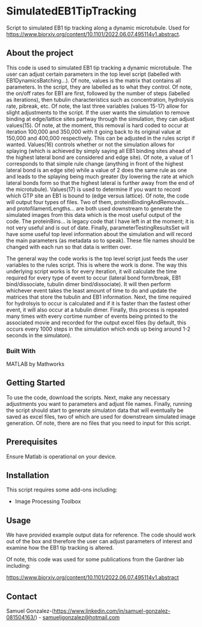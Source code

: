 # SimulatedEB1TipTracking
Script to simulated EB1 tip tracking along a dynamic microtubule. Used for https://www.biorxiv.org/content/10.1101/2022.06.07.495114v1.abstract. 


## About the project

This code is used to simulated EB1 tip tracking a dynamic microtubule. The user can adjust certain parameters in the top level script (labelled with EB1DynamicsBatching...). Of note, values is the matrix that contains all parameters. In the script, they are labelled as to what they control. Of note, the on/off rates for EB1 are first, followed by the number of steps (labelled as iterations), then tubulin characteristics such as concentration, hydrolysis rate, pibreak, etc. Of note, the last three variables (values 15-17) allow for slight adjustments to the script. If the user wants the simulation to remove binding at edge/lattice sites partway through the simulation, they can adjust values(15). Of note, at the moment, this removal is hard coded to occur at iteration 100,000 and 350,000 with it going back to its original value at 150,000 and 400,000 respectively. This can be adjusted in the rules script if wanted. Values(16) controls whether or not the simulation allows for splaying (which is achieved by simply saying all EB1 binding sites ahead of the highest lateral bond are considered and edge site). Of note, a value of 1 corresponds to that simple rule change (anything in front of the highest lateral bond is an edge site) while a value of 2 does the same rule as one and leads to the splaying being much greater (by lowering the rate at which lateral bonds form so that the highest lateral is further away from the end of the microtubule). Values(17) is used to determine if you want to record which GTP site an EB1 is bound to (edge versus lattice). Of note, the code will output four types of files. Two of them, proteinBindingAndRemovals... and protofilamentLengths... are both used downstream to generate the simulated images from this data which is the most useful output of the code. The proteinBins... is legacy code that I have left in at the moment; it is not very useful and is out of date. Finally, parameterTestingResultsSet will have some useful top level information about the simulation and will record the main parameters (as metadata so to speak). These file names should be changed with each run so that data is written over. 

The general way the code works is the top level script just feeds the user variables to the rules script. This is where the work is done. The way this underlying script works is for every iteration, it will calculate the time required for every type of event to occur (lateral bond form/break, EB1 bind/dissociate, tubulin dimer bind/dissociate). It will then perform whichever event takes the least amount of time to do and update the matrices that store the tubulin and EB1 information. Next, the time required for hydrolsyis to occur is calculated and if it is faster than the fastest other event, it will also occur at a tubulin dimer. Finally, this process is repeated many times with every cortime number of events being printed to the associated movie and recorded for the output excel files (by default, this occurs every 1000 steps in the simulation which ends up being around 1-2 seconds in the simulaton). 


### Built With
MATLAB by Mathworks

## Getting Started

To use the code, download the scripts. Next, make any necessary adjustments you want to parameters and adjust file names. Finally, running the script should start to generate simulaton data that will eventually be saved as excel files, two of which are used for downstream simulated image generation. Of note, there are no files that you need to input for this script. 


## Prerequisites

Ensure Matlab is operational on your device. 

## Installation

This script requires some add-ons including: 
- Image Processing Toolbox


## Usage

We have provided example output data for reference. The code should work out of the box and therefore the user can adjust parameters of interest and examine how the EB1 tip tracking is altered. 


Of note, this code was used for some publications from the Gardner lab including: 

https://www.biorxiv.org/content/10.1101/2022.06.07.495114v1.abstract 




## Contact

Samuel Gonzalez-(https://www.linkedin.com/in/samuel-gonzalez-081504163/) - samueljgonzalez@hotmail.com
